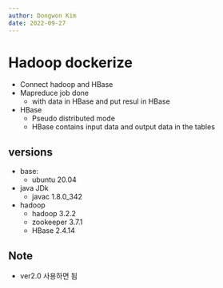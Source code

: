 ```yaml
---
author: Dongwon Kim
date: 2022-09-27
---
```

# Hadoop dockerize
- Connect hadoop and HBase
- Mapreduce job done 
    - with data in HBase and put resul in HBase
- HBase
    - Pseudo distributed mode
    - HBase contains input data and output data in the tables

## versions
- base: 
    - ubuntu 20.04
- java JDk
    - javac 1.8.0_342
- hadoop
    - hadoop 3.2.2
    - zookeeper 3.7.1
    - HBase 2.4.14

## Note
- ver2.0 사용하면 됨